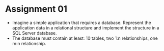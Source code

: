 # Assignment 01
- Imagine a simple application that requires a database. Represent the application data in a relational structure and implement the structure in a SQL Server database.
- The database must contain at least: 10 tables, two 1:n relationships, one m:n relationship.
